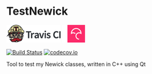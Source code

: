 # TestNewick

[![Travis CI logo](TravisCI.png)](https://travis-ci.org)
![Whitespace](Whitespace.png)
[![Codecov logo](Codecov.png)](https://www.codecov.io)

[![Build Status](https://travis-ci.org/richelbilderbeek/TestNewick.svg?branch=master)](https://travis-ci.org/richelbilderbeek/TestNewick)
[![codecov.io](https://codecov.io/github/richelbilderbeek/TestNewick/coverage.svg?branch=master)](https://codecov.io/github/richelbilderbeek/TestNewick?branch=master)


Tool to test my Newick classes, written in C++ using Qt
